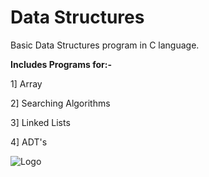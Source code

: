 
# Data Structures 

Basic Data Structures program in C language. 

**Includes Programs for:-**

1] Array
 
2] Searching Algorithms

3] Linked Lists

4] ADT's


![Logo](https://www.shoutcoders.com/wp-content/uploads/2020/02/C-programming.png)

    
